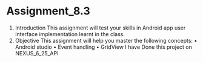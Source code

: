 # Assignment_8.3
1. Introduction
This assignment will test your skills in Android app user interface implementation learnt in the
class.
2. Objective
This assignment will help you master the following concepts:
• Android studio
• Event handling
• GridView
I have Done this project on NEXUS_6_25_API
